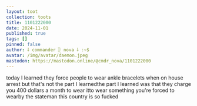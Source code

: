 ```yaml
---
layout: toot
collection: toots
title: 1101222000
date: 2024-11-01
published: true
tags: []
pinned: false
author: ⸸ commander ░ nova ⸸ :~$
avatar: /img/avatar/daemon.jpeg
mastodon: https://mastodon.online/@cmdr_nova/1101222000
---
```


today I learned they force people to wear ankle bracelets when on house arrest but that's not the part I learnedthe part I learned was that they charge you 400 dollars a month to wear itto wear something you're forced to wearby the stateman this country is so fucked
